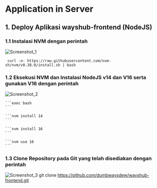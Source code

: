 # Application in Server
 ## 1. Deploy Aplikasi wayshub-frontend (NodeJS)
  ### 1.1 Instalasi NVM dengan perintah
  ![Screenshot_1](https://github.com/wilsonakbar/devops18-dumbways-WilsonAkbar/assets/132327628/f8e77ccc-43b0-4132-af4c-1f88c8f19210)
    
     curl -o- https://raw.githubusercontent.com/nvm-sh/nvm/v0.38.0/install.sh | bash
  ### 1.2 Eksekusi NVM dan Instalasi NodeJS v14 dan V16 serta gunakan V16 dengan perintah
  ![Screenshot_2](https://github.com/wilsonakbar/devops18-dumbways-WilsonAkbar/assets/132327628/31c361d2-d1c6-4dbc-8b82-c3d9fbd91da6)
  
    ```exec bash
    ```
    
    ```nvm install 14
    ```
    
    ```nvm install 16
    ```
    
    ```nvm use 16
    ```
  
  
    
  ### 1.3 Clone Repository pada Git yang telah disediakan dengan perintah
  ![Screenshot_3](https://github.com/wilsonakbar/devops18-dumbways-WilsonAkbar/assets/132327628/b36d45f2-1dfc-46b0-b57d-9956d4be1c89)
    git clone https://github.com/dumbwaysdew/wayshub-frontend.git
